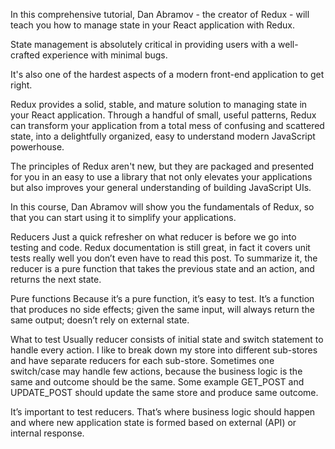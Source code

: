 In this comprehensive tutorial, Dan Abramov - the creator of Redux - will teach you how to manage state in your React application with Redux.

State management is absolutely critical in providing users with a well-crafted experience with minimal bugs.

It's also one of the hardest aspects of a modern front-end application to get right.

Redux provides a solid, stable, and mature solution to managing state in your React application. Through a handful of small, useful patterns, Redux can transform your application from a total mess of confusing and scattered state, into a delightfully organized, easy to understand modern JavaScript powerhouse.

The principles of Redux aren't new, but they are packaged and presented for you in an easy to use a library that not only elevates your applications but also improves your general understanding of building JavaScript UIs.

In this course, Dan Abramov will show you the fundamentals of Redux, so that you can start using it to simplify your applications.



Reducers
Just a quick refresher on what reducer is before we go into testing and code. Redux documentation is still great, in fact it covers unit tests really well you don’t even have to read this post. To summarize it, the reducer is a pure function that takes the previous state and an action, and returns the next state.


Pure functions
Because it’s a pure function, it’s easy to test. It’s a function that produces no side effects; given the same input, will always return the same output; doesn’t rely on external state.

What to test
Usually reducer consists of initial state and switch statement to handle every action. I like to break down my store into different sub-stores and have separate reducers for each sub-store. Sometimes one switch/case may handle few actions, because the business logic is the same and outcome should be the same. Some example GET_POST and UPDATE_POST should update the same store and produce same outcome.

It’s important to test reducers. That’s where business logic should happen and where new application state is formed based on external (API) or internal response.
